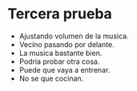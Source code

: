 # Tercera prueba

- Ajustando volumen de la musica.
- Vecino pasando por delante.
- La musica bastante bien.
- Podria probar otra cosa.
- Puede que vaya a entrenar.
- No se que cocinan.